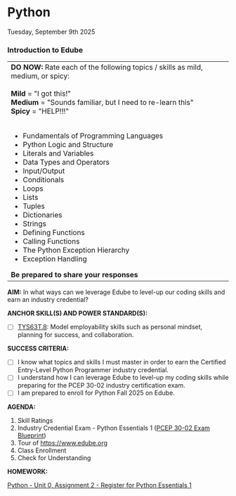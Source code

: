 # Python
Tuesday, September 9th 2025

### Introduction to Edube

<table>
  <tr>
    <td><b>DO NOW:</b> Rate each of the following topics / skills as mild, medium, or spicy:<br><br>
    <b>Mild</b> = "I got this!"<br>
    <b>Medium</b> = "Sounds familiar, but I need to re-learn this"<br>
    <b>Spicy</b> = "HELP!!!"<br><br>
    <ul>
      <li>Fundamentals of Programming Languages</li>
      <li>Python Logic and Structure</li>
      <li>Literals and Variables</li>
      <li>Data Types and Operators</li>
      <li>Input/Output</li>
      <li>Conditionals</li>
      <li>Loops</li>
      <li>Lists</li>
      <li>Tuples</li>
      <li>Dictionaries</li>
      <li>Strings</li>
      <li>Defining Functions</li>
      <li>Calling Functions</li>
      <li>The Python Exception Hierarchy</li>
      <li>Exception Handling</li>
    </ul>
    <b>Be prepared to share your responses</b>
  </tr>
</table>

**AIM:** In what ways can we leverage Edube to level-up our coding skills and earn an industry credential?

**ANCHOR SKILL(S) AND POWER STANDARD(S):** 

 - [ ] <ins>TYS63T.8</ins>: Model employability skills such as personal mindset, planning for success, and collaboration.

**SUCCESS CRITERIA:**
- [ ] I know what topics and skills I must master in order to earn the Certified Entry-Level Python Programmer industry credential.
- [ ] I understand how I can leverage Edube to level-up my coding skills while preparing for the PCEP 30-02 industry certification exam.
- [ ] I am prepared to enroll for Python Fall 2025 on Edube.

**AGENDA:**

1. Skill Ratings
2. Industry Credential Exam - Python Essentials 1 ([PCEP 30-02 Exam Blueprint](https://pythoninstitute.org/assets/627e61bc29de3989767095.pdf))
3. Tour of https://www.edube.org
4. Class Enrollment
5. Check for Understanding

**HOMEWORK:** 

[Python - Unit 0, Assignment 2 - Register for Python Essentials 1](https://github.com/MrJSwotinsky/Python_2025_2026/blob/main/Unit_00_Intro_to_Python/Assignments/Assignment_02_Register_for_Python_Essentials_1.md)
